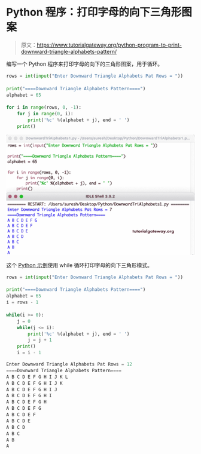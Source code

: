 # Python 程序：打印字母的向下三角形图案

> 原文：<https://www.tutorialgateway.org/python-program-to-print-downward-triangle-alphabets-pattern/>

编写一个 Python 程序来打印字母的向下的三角形图案，用于循环。

```py
rows = int(input("Enter Downward Triangle Alphabets Pat Rows = "))

print("====Downward Triangle Alphabets Pattern====")
alphabet = 65

for i in range(rows, 0, -1):
    for j in range(0, i):
        print('%c' %(alphabet + j), end = ' ')
    print()
```

![Python Program to Print Downward Triangle Alphabets Pattern](img/1c7fa17df2f5bc3cdb286541a37ce8d6.png)

这个 [Python 示例](https://www.tutorialgateway.org/python-programming-examples/)使用 while 循环打印字母的向下三角形模式。

```py
rows = int(input("Enter Downward Triangle Alphabets Pat Rows = "))

print("====Downward Triangle Alphabets Pattern====")
alphabet = 65
i = rows - 1

while(i >= 0):
    j = 0
    while(j <= i):
        print('%c' %(alphabet + j), end = ' ')
        j = j + 1
    print()
    i = i - 1
```

```py
Enter Downward Triangle Alphabets Pat Rows = 12
====Downward Triangle Alphabets Pattern====
A B C D E F G H I J K L 
A B C D E F G H I J K 
A B C D E F G H I J 
A B C D E F G H I 
A B C D E F G H 
A B C D E F G 
A B C D E F 
A B C D E 
A B C D 
A B C 
A B 
A
```